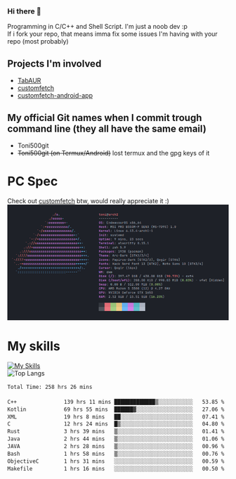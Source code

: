 ### Hi there 👋

Programming in C/C++ and Shell Script. I'm just a noob dev :p\
If i fork your repo, that means imma fix some issues I'm having with your repo (most probably)

## Projects I'm involved
 - [TabAUR](https://github.com/BurntRanch/TabAUR)
 - [customfetch](https://github.com/Toni500github/customfetch)
 - [customfetch-android-app](https://github.com/Toni500github/customfetch-android-app)

## My official Git names when I commit trough command line (they all have the same email)
* Toni500git
* ~~Toni500git (on Termux/Android)~~ lost termux and the gpg keys of it

# PC Spec
Check out [customfetch](https://github.com/Toni500github/customfetch) btw, would really appreciate it :)
![screenshot.png](https://github.com/Toni500github/customfetch/raw/main/screenshot.png)

# My skills
[![My Skills](https://skillicons.dev/icons?i=cpp,bash,androidstudio,arch,linux&theme=light)](https://skillicons.dev)\
![Top Langs](https://github-readme-stats.vercel.app/api/top-langs/?username=Toni500github&layout=compact)

<!--START_SECTION:waka-->

```txt
Total Time: 258 hrs 26 mins

C++               139 hrs 11 mins █████████████▒░░░░░░░░░░░   53.85 %
Kotlin            69 hrs 55 mins  ██████▓░░░░░░░░░░░░░░░░░░   27.06 %
XML               19 hrs 8 mins   ██░░░░░░░░░░░░░░░░░░░░░░░   07.41 %
C                 12 hrs 24 mins  █▒░░░░░░░░░░░░░░░░░░░░░░░   04.80 %
Rust              3 hrs 39 mins   ▒░░░░░░░░░░░░░░░░░░░░░░░░   01.41 %
Java              2 hrs 44 mins   ▒░░░░░░░░░░░░░░░░░░░░░░░░   01.06 %
JAVA              2 hrs 28 mins   ▒░░░░░░░░░░░░░░░░░░░░░░░░   00.96 %
Bash              1 hrs 58 mins   ▒░░░░░░░░░░░░░░░░░░░░░░░░   00.76 %
ObjectiveC        1 hrs 31 mins   ░░░░░░░░░░░░░░░░░░░░░░░░░   00.59 %
Makefile          1 hrs 16 mins   ░░░░░░░░░░░░░░░░░░░░░░░░░   00.50 %
```

<!--END_SECTION:waka-->
